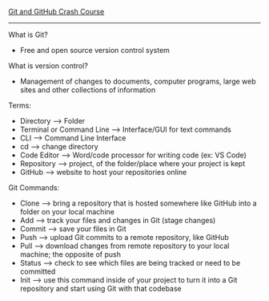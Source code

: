 [Git and GitHub Crash Course](https://www.youtube.com/watch?v=RGOj5yH7evk)

---

What is Git?

- Free and open source version control system

What is version control?

- Management of changes to documents, computer programs, large web sites and other collections of information

Terms:

- Directory --> Folder
- Terminal or Command Line --> Interface/GUI for text commands
- CLI --> Command Line Interface
- cd --> change directory
- Code Editor --> Word/code processor for writing code (ex: VS Code)
- Repository --> project, of the folder/place where your project is kept
- GitHub --> website to host your repositories online

Git Commands:

- Clone --> bring a repository that is hosted somewhere like GitHub into a folder on your local machine
- Add --> track your files and changes in Git (stage changes)
- Commit --> save your files in Git
- Push --> upload Git commits to a remote repository, like GitHub
- Pull --> download changes from remote repository to your local machine; the opposite of push
- Status --> check to see which files are being tracked or need to be committed
- Init --> use this command inside of your project to turn it into a Git repository and start using Git with that codebase
